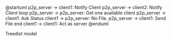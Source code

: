 @startuml
p2p_server -> client1: Notify Client
p2p_server -> client2: Notify Client
loop
  p2p_server -> p2p_server: Get one available client
  p2p_server -> client1: Ask Status
  client1 -> p2p_server: No File.
  p2p_server -> client1: Send File
end
client1 -> client1: Act as server
@enduml


Treedist model